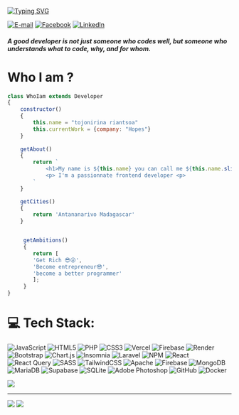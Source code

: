 [![Typing SVG](https://readme-typing-svg.demolab.com?font=Fira+Code&weight=200&size=22&duration=2000&pause=1000&color=02E8FF&background=8EB45900&vCenter=true&width=500&lines=Hi+%F0%9F%91%8Bthere%2C+welcome+to+my+digital+domain;Developer+Fullstask+and+Designer;%E2%98%8E+Contact+me+for+collaboration+)](https://git.io/typing-svg)

[![E-mail](https://img.shields.io/badge/tojorazafy6@gmail.com-mail-red?style=flat-square&logo=gmail)](mailto:tojorazafy6@gmail.com)
[![Facebook](https://img.shields.io/badge/Facebook-ryanstuh-blue?style=flat-square&logo=facebook)](https://www.facebook.com/profile.php?id=61563504704871)
[![LinkedIn](https://img.shields.io/badge/LinkedIn-tojorazafy-blue?style=flat-square&logo=linkedin)]([https://www.linkedin.com/in/votreprofil](https://www.linkedin.com/in/tojo-razafy-788136233/))

##### A good developer is not just someone who codes well, but someone who understands what to code, why, and for whom.
# Who I am ?
```JavaScript
class WhoIam extends Developer
{
    constructor()
    {
        this.name = "tojonirina riantsoa"
        this.currentWork = {company: "Hopes"}
    }
   
    getAbout()
    {
        return `
            <h1>My name is ${this.name} you can call me ${this.name.slice(0,4)} </h1>
            <p> I'm a passionnate frontend developer <p>
        `
    }

    getCities()
    {
        return 'Antananarivo Madagascar'
    }


     getAmbitions() 
     {
        return [
        'Get Rich 😎😜',
        'Become entrepreneur😎',
        'become a better programmer'
        ];
     }
}
```

# 💻 Tech Stack:
![JavaScript](https://img.shields.io/badge/javascript-%23323330.svg?style=for-the-badge&logo=javascript&logoColor=%23F7DF1E) ![HTML5](https://img.shields.io/badge/html5-%23E34F26.svg?style=for-the-badge&logo=html5&logoColor=white) ![PHP](https://img.shields.io/badge/php-%23777BB4.svg?style=for-the-badge&logo=php&logoColor=white) ![CSS3](https://img.shields.io/badge/css3-%231572B6.svg?style=for-the-badge&logo=css3&logoColor=white) ![Vercel](https://img.shields.io/badge/vercel-%23000000.svg?style=for-the-badge&logo=vercel&logoColor=white) ![Firebase](https://img.shields.io/badge/firebase-%23039BE5.svg?style=for-the-badge&logo=firebase) ![Render](https://img.shields.io/badge/Render-%46E3B7.svg?style=for-the-badge&logo=render&logoColor=white) ![Bootstrap](https://img.shields.io/badge/bootstrap-%238511FA.svg?style=for-the-badge&logo=bootstrap&logoColor=white) ![Chart.js](https://img.shields.io/badge/chart.js-F5788D.svg?style=for-the-badge&logo=chart.js&logoColor=white) ![Insomnia](https://img.shields.io/badge/Insomnia-black?style=for-the-badge&logo=insomnia&logoColor=5849BE) ![Laravel](https://img.shields.io/badge/laravel-%23FF2D20.svg?style=for-the-badge&logo=laravel&logoColor=white) ![NPM](https://img.shields.io/badge/NPM-%23CB3837.svg?style=for-the-badge&logo=npm&logoColor=white) ![React](https://img.shields.io/badge/react-%2320232a.svg?style=for-the-badge&logo=react&logoColor=%2361DAFB) ![React Query](https://img.shields.io/badge/-React%20Query-FF4154?style=for-the-badge&logo=react%20query&logoColor=white) ![SASS](https://img.shields.io/badge/SASS-hotpink.svg?style=for-the-badge&logo=SASS&logoColor=white) ![TailwindCSS](https://img.shields.io/badge/tailwindcss-%2338B2AC.svg?style=for-the-badge&logo=tailwind-css&logoColor=white) ![Apache](https://img.shields.io/badge/apache-%23D42029.svg?style=for-the-badge&logo=apache&logoColor=white) ![Firebase](https://img.shields.io/badge/firebase-a08021?style=for-the-badge&logo=firebase&logoColor=ffcd34) ![MongoDB](https://img.shields.io/badge/MongoDB-%234ea94b.svg?style=for-the-badge&logo=mongodb&logoColor=white) ![MariaDB](https://img.shields.io/badge/MariaDB-003545?style=for-the-badge&logo=mariadb&logoColor=white) ![Supabase](https://img.shields.io/badge/Supabase-3ECF8E?style=for-the-badge&logo=supabase&logoColor=white) ![SQLite](https://img.shields.io/badge/sqlite-%2307405e.svg?style=for-the-badge&logo=sqlite&logoColor=white) ![Adobe Photoshop](https://img.shields.io/badge/adobe%20photoshop-%2331A8FF.svg?style=for-the-badge&logo=adobe%20photoshop&logoColor=white) ![GitHub](https://img.shields.io/badge/github-%23121011.svg?style=for-the-badge&logo=github&logoColor=white)
![Docker](https://img.shields.io/badge/docker-%23323330.svg?style=for-the-badge&logo=docker&logoColor=%ffcd34) 

![](https://github-readme-stats.vercel.app/api/top-langs/?username=tojonirina-razafy&theme=react&hide_border=false&include_all_commits=false&count_private=false&layout=compact)



---
[![](https://visitcount.itsvg.in/api?id=tojonirina-razafy&icon=7&color=1)](https://visitcount.itsvg.in)
![](https://quotes-github-readme.vercel.app/api?type=horizontal&theme=radical)

<!-- Proudly created with GPRM ( https://gprm.itsvg.in ) -->

